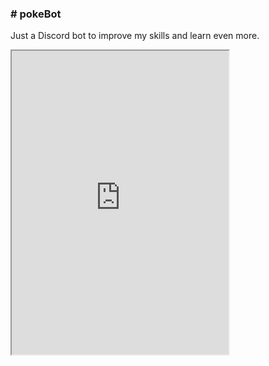 <html>
  <head>
    <style>@keyframes discord {
	0% {height:70px; width:250px;}
	 100% {height:500px;width:350px;}
}
@keyframes discord-c {
	0% {height:500px;width:350px;}
    100% {height:70px; width:250px;}
}
.discord {
	animation-name: discord-c;
	animation-duration: 2s;
	animation-play-state: pause;
	float:left;
    height:70px;
	width:250px;
}

.discord:hover {
	height:500px;
	width:350px;
	float:left;
	animation-name: discord;
	animation-duration: 2s;
	animation-play-state: pause;
}</style>
</head>
<body>
<div>
<h3># pokeBot</h3>
<p>Just a Discord bot to improve my skills and learn even more.</p>
</div>
<iframe class="discord" src="https://discordapp.com/widget?id=555415148383436800&theme=dark"/>
</body>
</html>
